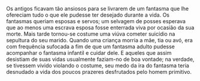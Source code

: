﻿Os antigos ficavam tão ansiosos para se livrarem de um fantasma que lhe ofereciam tudo o que ele pudesse ter desejado durante a vida. Os fantasmas queriam esposas e servos; um selvagem de posses esperava que ao menos uma escrava esposa fosse enterrada viva por ocasião da sua morte. Mais tarde tornou-se costume uma viúva cometer suicídio na sepultura do seu marido. Quando uma criança morria a mãe, tia ou avó, era com frequência sufocada a fim de que um fantasma adulto pudesse acompanhar o fantasma infantil e cuidar dele. E aqueles que assim desistiam de suas vidas usualmente faziam-no de boa vontade; na verdade, se tivessem vivido violando o costume, seu medo da ira do fantasma teria desnudado a vida dos poucos prazeres desfrutados pelo homem primitivo.